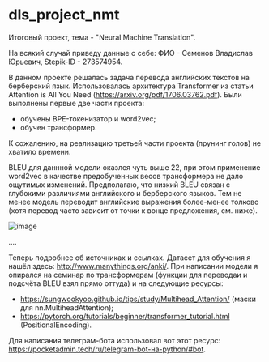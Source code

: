 # dls_project_nmt

Итоговый проект, тема - "Neural Machine Translation".

На всякий случай приведу данные о себе: ФИО - Семенов Владислав Юрьевич, Stepik-ID - 273574954.

В данном проекте решалась задача перевода английских текстов на берберский язык. Использовалась архитектура Transformer из статьи Attention is All You Need (https://arxiv.org/pdf/1706.03762.pdf). Были выполнены первые две части проекта:
- обучены BPE-токенизатор и word2vec;
- обучен трансформер.

К сожалению, на реализацию третьей части проекта (прунинг голов) не хватило времени.

BLEU для даннной модели оказлся чуть выше 22, при этом применение word2vec в качестве предобученных весов трансформера не дало ощутимых изменений. Предполагаю, что низкий BLEU связан с глубокими различиями английского и берберского языков. Тем не менее модель переводит английские выражения более-менее толково (хотя перевод часто зависит от точки к вонце предложения, см. ниже).

![image](https://user-images.githubusercontent.com/74904348/153703833-ae3ad9bf-24df-42f4-b71c-eb461932eb4c.png)

....

Теперь подробнее об источниках и ссылках. Датасет для обучения я нашёл здесь: http://www.manythings.org/anki/. При написании модели я опирался на семинар по трансформерам (функции для переводаи и подсчёта BLEU взял прямо оттуда) и на следующие ресурсы:
- https://sungwookyoo.github.io/tips/study/Multihead_Attention/ (маски для nn.MultiheadAttention);
- https://pytorch.org/tutorials/beginner/transformer_tutorial.html (PositionalEncoding).

Для написания телеграм-бота использовал вот этот ресурс: https://pocketadmin.tech/ru/telegram-bot-на-python/#bot.
